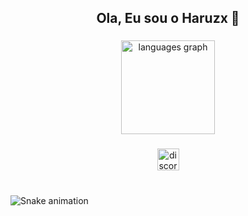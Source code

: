 <h2 align="center">Ola, Eu sou o Haruzx 👋</h2>

###

<div align="center">
  <img src="https://github-readme-stats.vercel.app/api/top-langs?username=Haruzxkk&locale=pt-br&hide_title=true&layout=compact&card_width=320&langs_count=5&theme=dracula&hide_border=false&custom_title=%20%20%20%20%20%20%20%20%20%20%20Linguagens%20que%20utilizo" height="150" alt="languages graph"  />
</div>

###

<div align="left">
</div>

###

<div align="center">
  <a href="https://discord.com/users/1299122985206157363" target="_blank">
    <img src="https://img.shields.io/static/v1?message=Discord&logo=discord&label=&color=7289DA&logoColor=white&labelColor=&style=for-the-badge" height="35" alt="discord logo"  />
  </a>
</div>

###

<br clear="both">

<img src="https://raw.githubusercontent.com/Haruzxkk/Haruzxkk/output/snake.svg" alt="Snake animation" />

###
